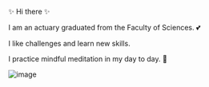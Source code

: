 ✨ Hi there ✨

I am an actuary graduated from the Faculty of Sciences. :two_hearts:

I like challenges and learn new skills.

I practice mindful meditation in my day to day. :put_litter_in_its_place:

![image](https://static.wikia.nocookie.net/winx-fanfiction-story/images/f/f7/Magic_winx.gif/revision/latest?cb=20170924035317)
